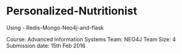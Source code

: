 # Personalized-Nutritionist #
Using - Redis-Mongo-Neo4j-and-flask



Course: Advanced Information Systems
Team: NEO4J
Team Size: 4
Submission date: 15th Feb 2016 
